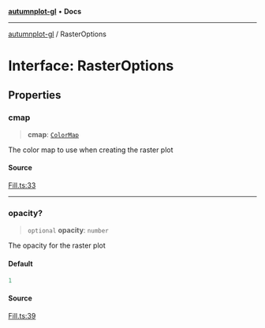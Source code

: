 [**autumnplot-gl**](../index.md) • **Docs**

***

[autumnplot-gl](../globals.md) / RasterOptions

# Interface: RasterOptions

## Properties

### cmap

> **cmap**: [`ColorMap`](../classes/ColorMap.md)

The color map to use when creating the raster plot

#### Source

[Fill.ts:33](https://github.com/tsupinie/autumnplot-gl/blob/f3c7a419dbb9b291dc2fc3e12d17fe6bae8ddba4/src/Fill.ts#L33)

***

### opacity?

> `optional` **opacity**: `number`

The opacity for the raster plot

#### Default

```ts
1
```

#### Source

[Fill.ts:39](https://github.com/tsupinie/autumnplot-gl/blob/f3c7a419dbb9b291dc2fc3e12d17fe6bae8ddba4/src/Fill.ts#L39)

